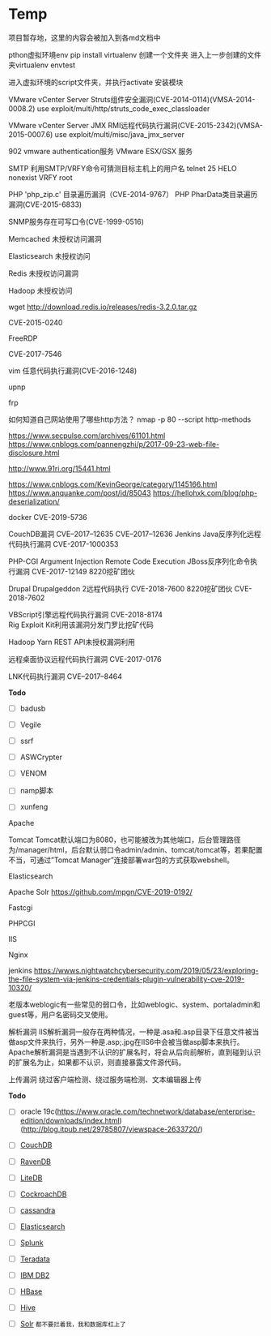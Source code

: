# Temp
项目暂存地，这里的内容会被加入到各md文档中




pthon虚拟环境env
pip install virtualenv
创建一个文件夹
进入上一步创建的文件夹virtualenv envtest

进入虚拟环境的script文件夹，并执行activate
安装模块






VMware vCenter Server Struts组件安全漏洞(CVE-2014-0114)(VMSA-2014-0008.2)
use exploit/multi/http/struts_code_exec_classloader


VMware vCenter Server JMX RMI远程代码执行漏洞(CVE-2015-2342)(VMSA-2015-0007.6)
use exploit/multi/misc/java_jmx_server


902 vmware authentication服务
 VMware ESX/GSX 服务


SMTP
利用SMTP/VRFY命令可猜测目标主机上的用户名
telnet <target> 25
HELO nonexist
VRFY root


PHP 'php_zip.c' 目录遍历漏洞（CVE-2014-9767）
 PHP PharData类目录遍历漏洞(CVE-2015-6833)

SNMP服务存在可写口令(CVE-1999-0516)

Memcached 未授权访问漏洞

Elasticsearch 未授权访问

Redis 未授权访问漏洞

Hadoop 未授权访问

wget http://download.redis.io/releases/redis-3.2.0.tar.gz

CVE-2015-0240

FreeRDP

CVE-2017-7546

 vim 任意代码执行漏洞(CVE-2016-1248)

upnp





frp

如何知道自己网站使用了哪些http方法？
nmap -p 80 --script http-methods


https://www.secpulse.com/archives/61101.html
https://www.cnblogs.com/pannengzhi/p/2017-09-23-web-file-disclosure.html


http://www.91ri.org/15441.html

https://www.cnblogs.com/KevinGeorge/category/1145166.html
https://www.anquanke.com/post/id/85043
https://hellohxk.com/blog/php-deserialization/


docker
    CVE-2019-5736

CouchDB漏洞 	 CVE–2017–12635 CVE–2017–12636 
Jenkins Java反序列化远程代码执行漏洞 	CVE-2017-1000353

PHP-CGI Argument Injection Remote Code Execution 
JBoss反序列化命令执行漏洞 	CVE-2017-12149 	8220挖矿团伙

Drupal Drupalgeddon 2远程代码执行 	CVE-2018-7600 	8220挖矿团伙
 CVE-2018-7602 

VBScript引擎远程代码执行漏洞 	CVE-2018-8174 	
Rig Exploit Kit利用该漏洞分发门罗比挖矿代码

Hadoop Yarn REST API未授权漏洞利用

远程桌面协议远程代码执行漏洞 	 CVE-2017-0176

LNK代码执行漏洞 	 CVE–2017–8464





**Todo**
- [ ] badusb
- [ ] Vegile
- [ ] ssrf
- [ ] ASWCrypter
- [ ] VENOM
- [ ] namp脚本
- [ ] xunfeng




Apache





Tomcat
Tomcat默认端口为8080，也可能被改为其他端口，后台管理路径为/manager/html，后台默认弱口令admin/admin、tomcat/tomcat等，若果配置不当，可通过”Tomcat Manager”连接部署war包的方式获取webshell。


Elasticsearch

Apache Solr
https://github.com/mpgn/CVE-2019-0192/


Fastcgi




PHPCGI




IIS




Nginx


jenkins
https://wwws.nightwatchcybersecurity.com/2019/05/23/exploring-the-file-system-via-jenkins-credentials-plugin-vulnerability-cve-2019-10320/






老版本weblogic有一些常见的弱口令，比如weblogic、system、portaladmin和guest等，用户名密码交叉使用。



解析漏洞
IIS解析漏洞一般存在两种情况，一种是.asa和.asp目录下任意文件被当做asp文件来执行，另外一种是.asp;.jpg在IIS6中会被当做asp脚本来执行。
Apache解析漏洞是当遇到不认识的扩展名时，将会从后向前解析，直到碰到认识的扩展名为止，如果都不认识，则直接暴露文件源代码。 

上传漏洞
绕过客户端检测、绕过服务端检测、文本编辑器上传


**Todo**
- [ ] oracle 19c(https://www.oracle.com/technetwork/database/enterprise-edition/downloads/index.html)
(http://blog.itpub.net/29785807/viewspace-2633720/)
- [ ] [CouchDB](https://couchdb.apache.org/)
- [ ] [RavenDB](https://ravendb.net)
- [ ] [LiteDB](http://www.litedb.org/)
- [ ] [CockroachDB](https://www.cockroachlabs.com/)
- [ ] [cassandra](https://cassandra.apache.org/)
- [ ] [Elasticsearch](https://www.elastic.co/products/elasticsearch)
- [ ] [Splunk](https://www.splunk.com/)
- [ ] [Teradata](https://www.teradata.com/)
- [ ] [IBM DB2](https://www.ibm.com/analytics/us/en/db2/)
- [ ] [HBase](https://hbase.apache.org/)
- [ ] [Hive](https://hive.apache.org/)
- [ ] [Solr](https://lucene.apache.org/solr/)
`都不要拦着我，我和数据库杠上了`


